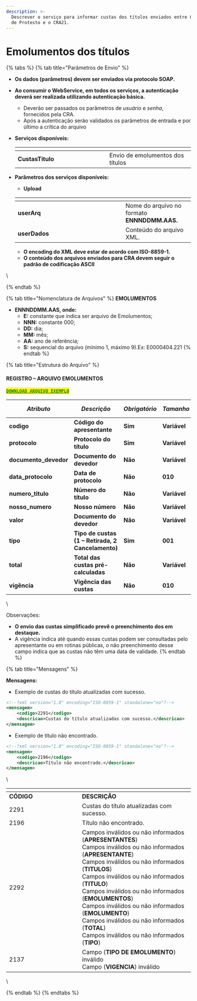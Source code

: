 ```yaml
---
description: >-
  Descrever o serviço para informar custas dos títulos enviados entre Cartórios
  de Protesto e o CRA21.
---
```


# Emolumentos dos títulos

{% tabs %}
{% tab title="Parâmetros de Envio" %}
* **Os dados (parâmetros) devem ser enviados via protocolo SOAP.**
* **Ao consumir o WebService, em todos os serviços, a autenticação deverá ser realizada utilizando autenticação básica.**
  * Deverão ser passados os parâmetros de _usuário_ e _senha_, fornecidos pela CRA.
  * Após a autenticação serão validados os parâmetros de entrada e por último a crítica do arquivo
*   **Serviços disponíveis:**

    <table data-header-hidden><thead><tr><th width="234"></th><th></th></tr></thead><tbody><tr><td><strong>CustasTitulo</strong></td><td>Envio de emolumentos dos títulos</td></tr></tbody></table>
*   **Parâmetros dos serviços disponíveis:**

    * **Upload**

    <table data-header-hidden><thead><tr><th width="278"></th><th></th></tr></thead><tbody><tr><td><strong>userArq</strong></td><td>Nome do arquivo no formato <strong>ENNNDDMM.AAS.</strong></td></tr><tr><td><strong>userDados</strong></td><td>Conteúdo do arquivo XML.</td></tr></tbody></table>

    * **O encoding do XML deve estar de acordo com ISO-8859-1.**
    * **O conteúdo dos arquivos enviados para CRA devem seguir o padrão de codificação ASCII**

\

{% endtab %}

{% tab title="Nomenclatura de Arquivos" %}
**EMOLUMENTOS**&#x20;

* **ENNNDDMM.AAS, onde:**
  * **E:** constante que indica ser arquivo de Emolumentos;
  * **NNN:** constante 000;
  * **DD:** dia;
  * **MM:** mês;
  * **AA:** ano de referência;
  * **S:** sequencial do arquivo (mínimo 1, máximo 9).Ex: E0000404.221
{% endtab %}

{% tab title="Estrutura do Arquivo" %}
#### REGISTRO – ARQUIVO EMOLUMENTOS



[<mark style="color:green;">**`DOWNLOAD ARQUIVO EXEMPLO`**</mark>](https://github.com/p21sistemas/manual-cra-21/blob/main/EXEMPLO\_CUSTAS\_TITULO.zip?raw=true)

| _**Atributo**_         | _**Descrição**_                                   | _**Obrigatório**_ | _**Tamanho**_ | _**Tipo**_            | _**Casas Decimais**_ |
| ---------------------- | ------------------------------------------------- | ----------------- | ------------- | --------------------- | -------------------- |
| **codigo**             | **Código do apresentante**                        | **Sim**           | **Variável**  | **Alfanumérico**      | **Nenhuma**          |
| **protocolo**          | **Protocolo do título**                           | **Sim**           | **Variável**  | **Alfanumérico**      | **Nenhuma**          |
| **documento\_devedor** | **Documento do devedor**                          | **Não**           | **Variável**  | **Numérico**          | **Nenhuma**          |
| **data\_protocolo**    | **Data de protocolo**                             | **Não**           | **010**       | **Data (01/01/2024)** | **Nenhuma**          |
| **numero\_titulo**     | **Número do título**                              | **Não**           | **Variável**  | **Numérico**          | **Nenhuma**          |
| **nosso\_numero**      | **Nosso número**                                  | **Não**           | **Variável**  | **Numérico**          | **Nenhuma**          |
| **valor**              | **Documento do devedor**                          | **Não**           | **Variável**  | **Decimal**           | **2**                |
| **tipo**               | **Tipo de custas (1 – Retirada, 2 Cancelamento)** | **Sim**           | **001**       | **Inteiro**           | **Nenhuma**          |
| **total**              | **Total das custas pré-calculadas**               | **Não**           | **Variável**  | **Decimal**           | **2**                |
| **vigência**           | **Vigência das custas**                           | **Não**           | **010**       | **Data (01/01/2024)** | **Nenhuma**          |

\


Observações:

* **O envio das custas simplificado prevê o preenchimento dos em destaque.**
* A vigência indica até quando essas custas podem ser consultadas pelo apresentante ou em rotinas públicas, o não preenchimento desse campo indica que as custas não têm uma data de validade.
{% endtab %}

{% tab title="Mensagens" %}


**Mensagens:**

* Exemplo de custas do título atualizadas com sucesso.

```xml
<!--?xml version="1.0" encoding="ISO-8859-1" standalone="no"?-->
<mensagem>
    <codigo>2291</codigo>
    <descricao>Custas do título atualizadas com sucesso.</descricao>
</mensagem>
```



* Exemplo de  título não encontrado.

```xml
<!--?xml version="1.0" encoding="ISO-8859-1" standalone="no"?-->
<mensagem>
    <codigo>2196</codigo>
    <descricao>Título não encontrado.</descricao>
</mensagem>
```

\


<table data-header-hidden><thead><tr><th width="183"></th><th></th></tr></thead><tbody><tr><td><strong>CÓDIGO</strong></td><td><strong>DESCRIÇÃO</strong></td></tr><tr><td>2291</td><td>Custas do título atualizadas com sucesso.</td></tr><tr><td>2196</td><td>Título não encontrado.</td></tr><tr><td>2292</td><td>Campos inválidos ou não informados (<strong>APRESENTANTES</strong>)<br>Campos inválidos ou não informados (<strong>APRESENTANTE</strong>)<br>Campos inválidos ou não informados (<strong>TITULOS</strong>)<br>Campos inválidos ou não informados (<strong>TITULO</strong>)<br>Campos inválidos ou não informados (<strong>EMOLUMENTOS</strong>)<br>Campos inválidos ou não informados (<strong>EMOLUMENTO</strong>)<br>Campos inválidos ou não informados (<strong>TOTAL</strong>)<br>Campos inválidos ou não informados (<strong>TIPO</strong>)</td></tr><tr><td>2137</td><td>Campo (<strong>TIPO DE EMOLUMENTO</strong>) inválido<br>Campo (<strong>VIGENCIA</strong>) inválido</td></tr></tbody></table>

\

{% endtab %}
{% endtabs %}





&#x20;
